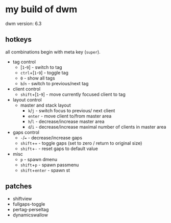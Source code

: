 # my build of dwm

dwm version: 6.3

## hotkeys

all combinations begin  with meta key (`super`).

* tag control
  * [`1`-`9`] - switch to tag
  * `ctrl`+[`1`-`9`] - toggle tag
  * `0` - show all tags
  * `b`/`n` - switch to previous/next tag
* client control
  * `shift`+[`1`-`9`] - move currently focused client to tag
* layout control
  * master and stack layout
    * `k`/`j` - switch focus to previous/ next client
    * `enter` - move client to/from master area
    * `h`/`l` - decrease/increase master area
    * `d`/`i` - decrease/increase maximal number of clients in master area
* gaps control
  * `-`/`=` - decrease/increase gaps
  * `shift`+`=` - toggle gaps (set to zero / return to original size)
  * `shift`+`-` - reset gaps to default value
* misc
  * `p` - spawn dmenu
  * `shift`+`p` - spawn passmenu
  * `shift`+`enter` - spawn st

## patches

* shiftview
* fullgaps-toggle
* pertag-perseltag
* dynamicswallow
